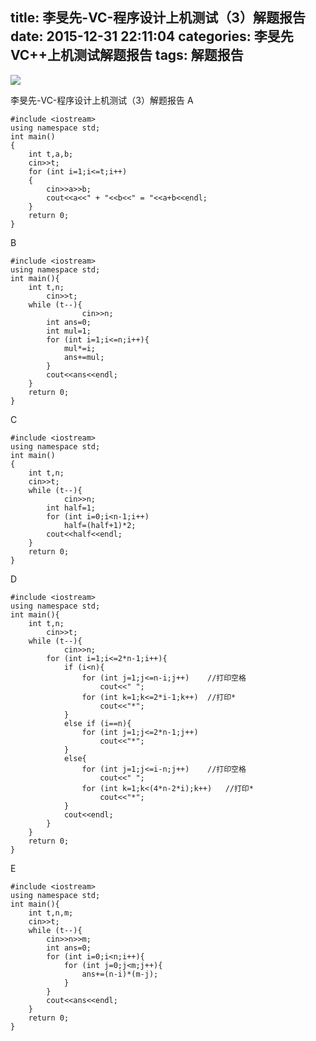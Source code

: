 title: 李旻先-VC-程序设计上机测试（3）解题报告
date: 2015-12-31 22:11:04
categories: 李旻先VC++上机测试解题报告
tags: 解题报告
---
![](http://desk.fd.zol-img.com.cn/t_s1024x768c5/g5/M00/0A/05/ChMkJ1Zfr2GIPcUDAA4sge6qvA4AAFolQPYSd8ADiyZ655.jpg)
<!--more-->
李旻先-VC-程序设计上机测试（3）解题报告
A
```objc
#include <iostream> 
using namespace std; 
int main()
{ 
	int t,a,b;
	cin>>t; 
	for (int i=1;i<=t;i++)
	{
		cin>>a>>b; 
		cout<<a<<" + "<<b<<" = "<<a+b<<endl; 
	} 
	return 0; 
}
```
B
```objc
#include <iostream>
using namespace std;
int main(){
	int t,n;
        cin>>t;
	while (t--){
                cin>>n;
		int ans=0;
		int mul=1;
		for (int i=1;i<=n;i++){
			mul*=i;
			ans+=mul;
		}
		cout<<ans<<endl;
	}
	return 0;
}
```
C
```objc
#include <iostream>
using namespace std;
int main()
{
	int t,n;
    cin>>t;
	while (t--){
            cin>>n;
		int half=1;
		for (int i=0;i<n-1;i++)
			half=(half+1)*2;
		cout<<half<<endl;
	}
	return 0;
}
```
D
```objc
#include <iostream>
using namespace std;
int main(){
	int t,n;
    	cin>>t;
	while (t--){
        	cin>>n;
		for (int i=1;i<=2*n-1;i++){
			if (i<n){
				for (int j=1;j<=n-i;j++)	//打印空格
					cout<<" ";
				for (int k=1;k<=2*i-1;k++)	//打印*
					cout<<"*";
			}
			else if (i==n){
				for (int j=1;j<=2*n-1;j++)
					cout<<"*";
			}
			else{
				for (int j=1;j<=i-n;j++)	//打印空格
					cout<<" ";
				for (int k=1;k<(4*n-2*i);k++)	//打印*
					cout<<"*";
			}
			cout<<endl;
		}
	}
	return 0;
}
```
E
```objc
#include <iostream>
using namespace std;
int main(){
    int t,n,m;
    cin>>t;
    while (t--){
        cin>>n>>m;
        int ans=0;
        for (int i=0;i<n;i++){
            for (int j=0;j<m;j++){
                ans+=(n-i)*(m-j);
            }
        }
        cout<<ans<<endl;
    }
    return 0;
}
```